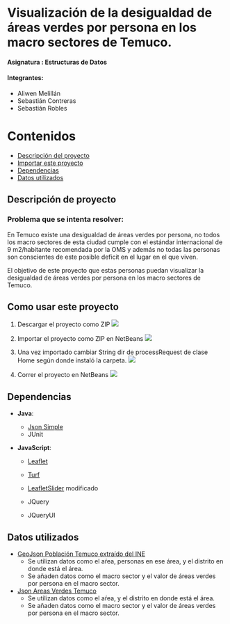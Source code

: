 # Visualización de la desigualdad de áreas verdes por persona en los macro sectores de Temuco.

#### Asignatura : Estructuras de Datos
#### Integrantes: 
+ Aliwen Melillán
+ Sebastián Contreras
+ Sebastián Robles

# Contenidos

   * [Descripción del proyecto](#descripción-de-proyecto)
   * [Importar este proyecto](#como-usar-este-proyecto)
   * [Dependencias](#dependencias)
   * [Datos utilizados](#datos-utilizados)
   
## Descripción de proyecto
### Problema que se intenta resolver:
En Temuco existe una desigualdad de áreas verdes por persona, no todos los macro sectores de esta ciudad cumple con el estándar internacional de 9 m2/habitante recomendada por la OMS y además no todas las personas son conscientes de este posible deficit en el lugar en el que viven.

El objetivo de este proyecto que estas personas puedan visualizar la desigualdad de áreas verdes por persona en los macro sectores de Temuco.


## Como usar este proyecto

1. Descargar el proyecto como ZIP 
![](https://i.imgur.com/7g0QZNs.png)

2. Importar el proyecto como ZIP en NetBeans
![](https://i.imgur.com/HfA1XpY.png)

3. Una vez importado cambiar String dir de processRequest de clase Home según donde instaló la carpeta.
![](https://i.imgur.com/0N2IAWa.png)

4. Correr el proyecto en NetBeans
![](https://i.imgur.com/V88qiKC.png)

## Dependencias

+ **Java**: 
  + [Json Simple](https://code.google.com/archive/p/json-simple/)
  + JUnit

+ **JavaScript**:

  + [Leaflet](https://leafletjs.com/)

  + [Turf](https://github.com/Turfjs/turf)

  + [LeafletSlider](https://github.com/dwilhelm89/LeafletSlider) modificado

  + JQuery

  + JQueryUI
  
## Datos utilizados

+ [GeoJson Población Temuco extraído del INE](http://ine-chile.maps.arcgis.com/apps/webappviewer/index.html?id=bc3cfbd4feec49699c11e813ae9a629f)
  + Se utilizan datos como el aŕea, personas en ese área, y el distrito en donde está el área.
  + Se añaden datos como el macro sector y el valor de áreas verdes por persona en el macro sector.
+ [Json Areas Verdes Temuco](http://datos.cedeus.cl/layers/geonode:areas_verdes_prc)
  + Se utilizan datos como el aŕea, y el distrito en donde está el área.
  + Se añaden datos como el macro sector y el valor de áreas verdes por persona en el macro sector.





